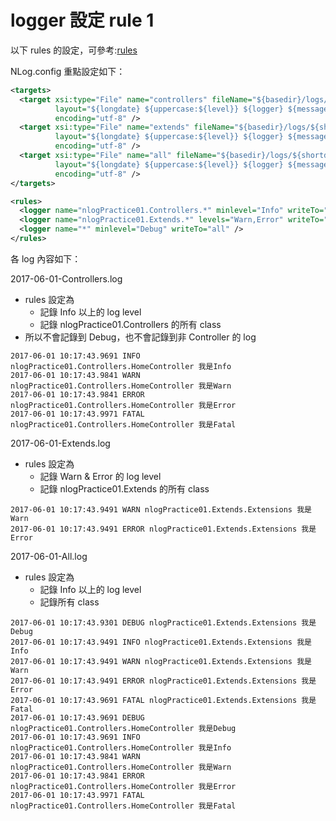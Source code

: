 # logger 設定 rule 1

以下 rules 的設定，可參考:[rules](../rules.md)

NLog.config 重點設定如下：

```xml
<targets>
  <target xsi:type="File" name="controllers" fileName="${basedir}/logs/${shortdate}-Controllers.log"
          layout="${longdate} ${uppercase:${level}} ${logger} ${message}"
          encoding="utf-8" />
  <target xsi:type="File" name="extends" fileName="${basedir}/logs/${shortdate}-Extends.log"
          layout="${longdate} ${uppercase:${level}} ${logger} ${message}"
          encoding="utf-8" />
  <target xsi:type="File" name="all" fileName="${basedir}/logs/${shortdate}-All.log"
          layout="${longdate} ${uppercase:${level}} ${logger} ${message}"
          encoding="utf-8" />
</targets>

<rules>
  <logger name="nlogPractice01.Controllers.*" minlevel="Info" writeTo="controllers" />
  <logger name="nlogPractice01.Extends.*" levels="Warn,Error" writeTo="extends" />
  <logger name="*" minlevel="Debug" writeTo="all" />
</rules>
```

各 log 內容如下：

2017-06-01-Controllers.log
    
- rules 設定為 
  - 記錄 Info 以上的 log level 
  - 記錄 nlogPractice01.Controllers 的所有 class
- 所以不會記錄到 Debug，也不會記錄到非 Controller 的 log

```log
2017-06-01 10:17:43.9691 INFO nlogPractice01.Controllers.HomeController 我是Info
2017-06-01 10:17:43.9841 WARN nlogPractice01.Controllers.HomeController 我是Warn
2017-06-01 10:17:43.9841 ERROR nlogPractice01.Controllers.HomeController 我是Error
2017-06-01 10:17:43.9971 FATAL nlogPractice01.Controllers.HomeController 我是Fatal
```

2017-06-01-Extends.log
- rules 設定為
  - 記錄 Warn & Error 的 log level 
  - 記錄 nlogPractice01.Extends 的所有 class

```log
2017-06-01 10:17:43.9491 WARN nlogPractice01.Extends.Extensions 我是Warn
2017-06-01 10:17:43.9491 ERROR nlogPractice01.Extends.Extensions 我是Error
```

2017-06-01-All.log
- rules 設定為
  - 記錄 Info 以上的 log level
  - 記錄所有 class

```log
2017-06-01 10:17:43.9301 DEBUG nlogPractice01.Extends.Extensions 我是Debug
2017-06-01 10:17:43.9491 INFO nlogPractice01.Extends.Extensions 我是Info
2017-06-01 10:17:43.9491 WARN nlogPractice01.Extends.Extensions 我是Warn
2017-06-01 10:17:43.9491 ERROR nlogPractice01.Extends.Extensions 我是Error
2017-06-01 10:17:43.9691 FATAL nlogPractice01.Extends.Extensions 我是Fatal
2017-06-01 10:17:43.9691 DEBUG nlogPractice01.Controllers.HomeController 我是Debug
2017-06-01 10:17:43.9691 INFO nlogPractice01.Controllers.HomeController 我是Info
2017-06-01 10:17:43.9841 WARN nlogPractice01.Controllers.HomeController 我是Warn
2017-06-01 10:17:43.9841 ERROR nlogPractice01.Controllers.HomeController 我是Error
2017-06-01 10:17:43.9971 FATAL nlogPractice01.Controllers.HomeController 我是Fatal
```